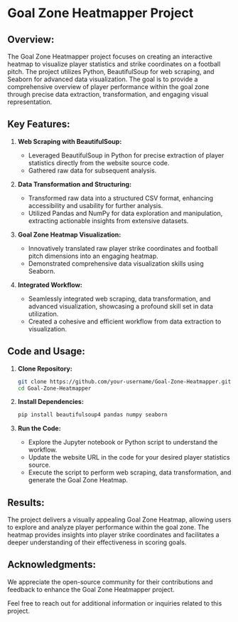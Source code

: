 # Goal Zone Heatmapper Project

## Overview:

The Goal Zone Heatmapper project focuses on creating an interactive heatmap to visualize player statistics and strike coordinates on a football pitch. The project utilizes Python, BeautifulSoup for web scraping, and Seaborn for advanced data visualization. The goal is to provide a comprehensive overview of player performance within the goal zone through precise data extraction, transformation, and engaging visual representation.

## Key Features:

1. **Web Scraping with BeautifulSoup:**
   - Leveraged BeautifulSoup in Python for precise extraction of player statistics directly from the website source code.
   - Gathered raw data for subsequent analysis.

2. **Data Transformation and Structuring:**
   - Transformed raw data into a structured CSV format, enhancing accessibility and usability for further analysis.
   - Utilized Pandas and NumPy for data exploration and manipulation, extracting actionable insights from extensive datasets.

3. **Goal Zone Heatmap Visualization:**
   - Innovatively translated raw player strike coordinates and football pitch dimensions into an engaging heatmap.
   - Demonstrated comprehensive data visualization skills using Seaborn.

4. **Integrated Workflow:**
   - Seamlessly integrated web scraping, data transformation, and advanced visualization, showcasing a profound skill set in data utilization.
   - Created a cohesive and efficient workflow from data extraction to visualization.

## Code and Usage:

1. **Clone Repository:**
   ```bash
   git clone https://github.com/your-username/Goal-Zone-Heatmapper.git
   cd Goal-Zone-Heatmapper
   ```

2. **Install Dependencies:**
   ```bash
   pip install beautifulsoup4 pandas numpy seaborn
   ```

3. **Run the Code:**
   - Explore the Jupyter notebook or Python script to understand the workflow.
   - Update the website URL in the code for your desired player statistics source.
   - Execute the script to perform web scraping, data transformation, and generate the Goal Zone Heatmap.

## Results:

The project delivers a visually appealing Goal Zone Heatmap, allowing users to explore and analyze player performance within the goal zone. The heatmap provides insights into player strike coordinates and facilitates a deeper understanding of their effectiveness in scoring goals.

## Acknowledgments:

We appreciate the open-source community for their contributions and feedback to enhance the Goal Zone Heatmapper project.

Feel free to reach out for additional information or inquiries related to this project.
